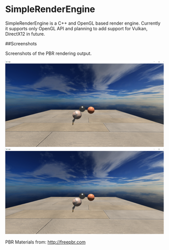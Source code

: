# SimpleRenderEngine
SimpleRenderEngine is a C++ and OpenGL based render engine. Currently it supports only OpenGL API and planning to add support for Vulkan, DirectX12 in future. 


##Screenshots

Screenshots of the PBR rendering output.

![](Screenshot1.png "Screenshot")
![](Screenshot1.png "Screenshot")


PBR Materials from: http://freepbr.com


